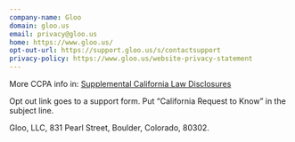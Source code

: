 ```yaml
---
company-name: Gloo
domain: gloo.us
email: privacy@gloo.us
home: https://www.gloo.us/
opt-out-url: https://support.gloo.us/s/contactsupport
privacy-policy: https://www.gloo.us/website-privacy-statement
---
```


More CCPA info in: [Supplemental California Law Disclosures](https://www.gloo.us/supplemental-california-law-disclosures)

Opt out link goes to a support form. Put  “California Request to Know” in the subject line.

Gloo, LLC, 831 Pearl Street, Boulder, Colorado, 80302.

